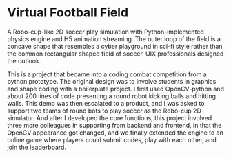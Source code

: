 # Virtual Football Field

A Robo-cup-like 2D soccer play simulation with Python-implemented physics engine and H5 animation streaming. The outer loop of the field is a concave shape that resembles a cyber playground in sci-fi style rather than the common rectangular shaped field of soccer. UIX professionals designed the outlook.


This is a project that became into a coding combat competition from a python prototype. The original design was to involve students in graphics and shape coding with a boilerplate project. I first used OpenCV-python and about 200 lines of code presenting a round robot kicking balls and hitting walls. This demo was then escalated to a product, and I was asked to support two teams of round bots to play soccer as the Robo-cup 2D simulator. And after I developed the core functions, this project involved three more colleagues in supporting from backend and frontend, in that the OpenCV appearance got changed, and we finally extended the engine to an online game where players could submit codes, play with each other, and join the leaderboard.
